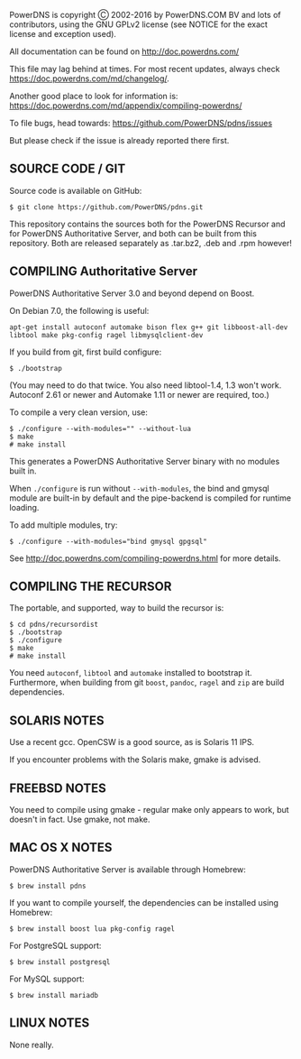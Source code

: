 PowerDNS is copyright Ⓒ 2002-2016 by PowerDNS.COM BV and lots of
contributors, using the GNU GPLv2 license (see NOTICE for the
exact license and exception used).

All documentation can be found on http://doc.powerdns.com/

This file may lag behind at times. For most recent updates, always check
https://doc.powerdns.com/md/changelog/.

Another good place to look for information is:
https://doc.powerdns.com/md/appendix/compiling-powerdns/

To file bugs, head towards:
https://github.com/PowerDNS/pdns/issues

But please check if the issue is already reported there first.

SOURCE CODE / GIT
-----------------

Source code is available on GitHub:

    $ git clone https://github.com/PowerDNS/pdns.git
    
This repository contains the sources both for the PowerDNS Recursor and for PowerDNS Authoritative Server,
and both can be built from this repository. Both are released separately as .tar.bz2, .deb and .rpm however!

COMPILING Authoritative Server
------------------------------
PowerDNS Authoritative Server 3.0 and beyond depend on Boost.

On Debian 7.0, the following is useful:

    apt-get install autoconf automake bison flex g++ git libboost-all-dev libtool make pkg-config ragel libmysqlclient-dev

If you build from git, first build configure:

    $ ./bootstrap

(You may need to do that twice. You also need libtool-1.4, 1.3 won't work.
Autoconf 2.61 or newer and Automake 1.11 or newer are required, too.)

To compile a very clean version, use:

    $ ./configure --with-modules="" --without-lua
    $ make
    # make install

This generates a PowerDNS Authoritative Server binary with no modules built in.

When `./configure` is run without `--with-modules`, the bind and gmysql module are
built-in by default and the pipe-backend is compiled for runtime loading.

To add multiple modules, try:

    $ ./configure --with-modules="bind gmysql gpgsql"

See http://doc.powerdns.com/compiling-powerdns.html for more details.

COMPILING THE RECURSOR
----------------------
The portable, and supported, way to build the recursor is:

    $ cd pdns/recursordist
    $ ./bootstrap
    $ ./configure
    $ make
    # make install

You need `autoconf`, `libtool` and `automake` installed to bootstrap it.
Furthermore, when building from git `boost`, `pandoc`, `ragel` and `zip` are build dependencies. 

SOLARIS NOTES
-------------
Use a recent gcc. OpenCSW is a good source, as is Solaris 11 IPS.

If you encounter problems with the Solaris make, gmake is advised.

FREEBSD NOTES
-------------
You need to compile using gmake - regular make only appears to work, but doesn't in fact. Use gmake, not make.

MAC OS X NOTES
--------------
PowerDNS Authoritative Server is available through Homebrew:

    $ brew install pdns

If you want to compile yourself, the dependencies can be installed using
Homebrew:

    $ brew install boost lua pkg-config ragel

For PostgreSQL support:

    $ brew install postgresql

For MySQL support:

    $ brew install mariadb

LINUX NOTES
-----------
None really.
